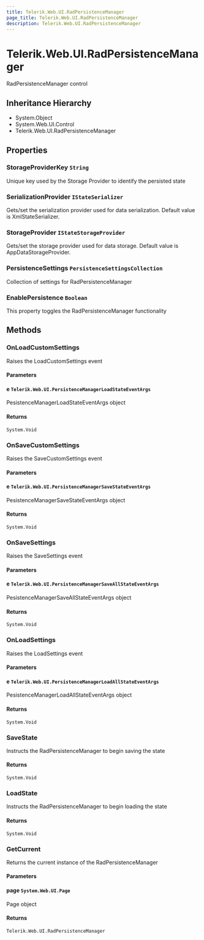 ```yaml
---
title: Telerik.Web.UI.RadPersistenceManager
page_title: Telerik.Web.UI.RadPersistenceManager
description: Telerik.Web.UI.RadPersistenceManager
---
```


# Telerik.Web.UI.RadPersistenceManager

RadPersistenceManager control

## Inheritance Hierarchy

* System.Object
* System.Web.UI.Control
* Telerik.Web.UI.RadPersistenceManager

## Properties

###  StorageProviderKey `String`

Unique key used by the Storage Provider to identify the persisted state

###  SerializationProvider `IStateSerializer`

Gets/set the serialization provider used for data serialization. Default value is XmlStateSerializer.

###  StorageProvider `IStateStorageProvider`

Gets/set the storage provider used for data storage. Default value is AppDataStorageProvider.

###  PersistenceSettings `PersistenceSettingsCollection`

Collection of settings for RadPersistenceManager

###  EnablePersistence `Boolean`

This property toggles the RadPersistenceManager functionality

## Methods

###  OnLoadCustomSettings

Raises the LoadCustomSettings event

#### Parameters

#### e `Telerik.Web.UI.PersistenceManagerLoadStateEventArgs`

PesistenceManagerLoadStateEventArgs object

#### Returns

`System.Void` 

###  OnSaveCustomSettings

Raises the SaveCustomSettings event

#### Parameters

#### e `Telerik.Web.UI.PersistenceManagerSaveStateEventArgs`

PesistenceManagerSaveStateEventArgs object

#### Returns

`System.Void` 

###  OnSaveSettings

Raises the SaveSettings event

#### Parameters

#### e `Telerik.Web.UI.PersistenceManagerSaveAllStateEventArgs`

PesistenceManagerSaveAllStateEventArgs object

#### Returns

`System.Void` 

###  OnLoadSettings

Raises the LoadSettings event

#### Parameters

#### e `Telerik.Web.UI.PersistenceManagerLoadAllStateEventArgs`

PesistenceManagerLoadAllStateEventArgs object

#### Returns

`System.Void` 

###  SaveState

Instructs the RadPersistenceManager to begin saving the state

#### Returns

`System.Void` 

###  LoadState

Instructs the RadPersistenceManager to begin loading the state

#### Returns

`System.Void` 

###  GetCurrent

Returns the current instance of the RadPersistenceManager

#### Parameters

#### page `System.Web.UI.Page`

Page object

#### Returns

`Telerik.Web.UI.RadPersistenceManager` 

